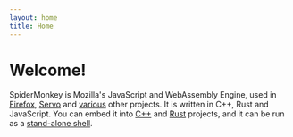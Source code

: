 ```yaml
---
layout: home
title: Home
---
```


# Welcome!

SpiderMonkey is Mozilla's JavaScript and WebAssembly Engine, used in
[Firefox](https://www.mozilla.org/en-US/firefox/), [Servo](https://servo.org/)
and [various](https://discourse.mozilla.org/t/survey-where-are-you-embedding-spidermonkey/77988)
other projects. It is written in C++, Rust and JavaScript. You can embed it into [C++](https://github.com/mozilla-spidermonkey/spidermonkey-embedding-examples) and [Rust](https://github.com/servo/rust-mozjs) projects, and it can be run as a [stand-alone shell](https://developer.mozilla.org/en-US/docs/Mozilla/Projects/SpiderMonkey/Introduction_to_the_JavaScript_shell).
